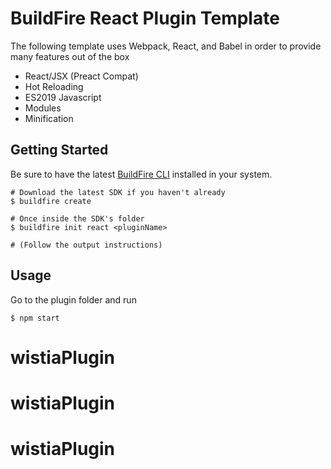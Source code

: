 # BuildFire React Plugin Template
The following template uses Webpack, React, and Babel in order to provide many features out of the box

- React/JSX (Preact Compat)
- Hot Reloading
- ES2019 Javascript
- Modules
- Minification

## Getting Started
Be sure to have the latest [BuildFire CLI](https://github.com/BuildFire/sdk-cli) installed in your system.

    # Download the latest SDK if you haven't already
    $ buildfire create

    # Once inside the SDK's folder
    $ buildfire init react <pluginName>

    # (Follow the output instructions)

## Usage
Go to the plugin folder and run

`$ npm start`
# wistiaPlugin
# wistiaPlugin
# wistiaPlugin
